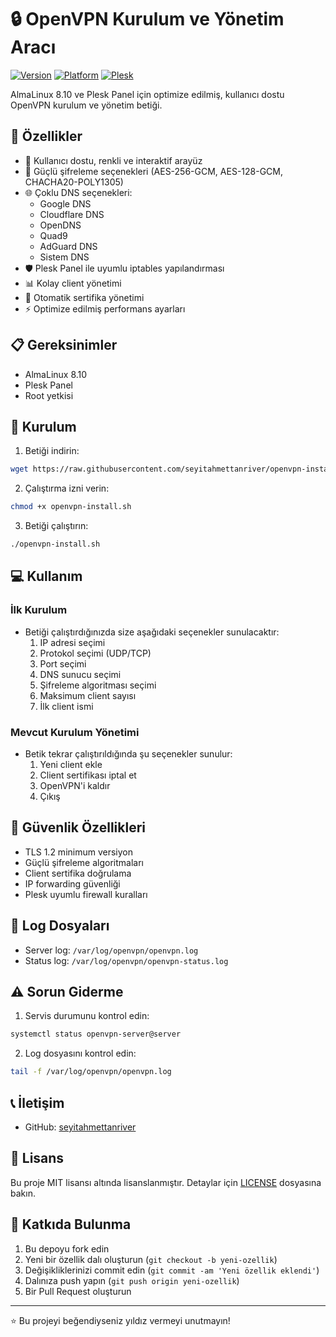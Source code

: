 # 🔒 OpenVPN Kurulum ve Yönetim Aracı

[![Version](https://img.shields.io/badge/version-1.0-blue.svg)](https://github.com/seyitahmettanriver/openvpn-install)
[![Platform](https://img.shields.io/badge/platform-AlmaLinux%208.10-red.svg)](https://almalinux.org/)
[![Plesk](https://img.shields.io/badge/Plesk-Supported-green.svg)](https://www.plesk.com/)

AlmaLinux 8.10 ve Plesk Panel için optimize edilmiş, kullanıcı dostu OpenVPN kurulum ve yönetim betiği.

## 🌟 Özellikler

- 📱 Kullanıcı dostu, renkli ve interaktif arayüz
- 🔐 Güçlü şifreleme seçenekleri (AES-256-GCM, AES-128-GCM, CHACHA20-POLY1305)
- 🌐 Çoklu DNS seçenekleri:
  - Google DNS
  - Cloudflare DNS
  - OpenDNS
  - Quad9
  - AdGuard DNS
  - Sistem DNS
- 🛡️ Plesk Panel ile uyumlu iptables yapılandırması
- 📊 Kolay client yönetimi
- 🔄 Otomatik sertifika yönetimi
- ⚡ Optimize edilmiş performans ayarları

## 📋 Gereksinimler

- AlmaLinux 8.10
- Plesk Panel
- Root yetkisi

## 🚀 Kurulum

1. Betiği indirin:
```bash
wget https://raw.githubusercontent.com/seyitahmettanriver/openvpn-install/main/openvpn-install.sh
```

2. Çalıştırma izni verin:
```bash
chmod +x openvpn-install.sh
```

3. Betiği çalıştırın:
```bash
./openvpn-install.sh
```

## 💻 Kullanım

### İlk Kurulum
- Betiği çalıştırdığınızda size aşağıdaki seçenekler sunulacaktır:
  1. IP adresi seçimi
  2. Protokol seçimi (UDP/TCP)
  3. Port seçimi
  4. DNS sunucu seçimi
  5. Şifreleme algoritması seçimi
  6. Maksimum client sayısı
  7. İlk client ismi

### Mevcut Kurulum Yönetimi
- Betik tekrar çalıştırıldığında şu seçenekler sunulur:
  1. Yeni client ekle
  2. Client sertifikası iptal et
  3. OpenVPN'i kaldır
  4. Çıkış

## 🔧 Güvenlik Özellikleri

- TLS 1.2 minimum versiyon
- Güçlü şifreleme algoritmaları
- Client sertifika doğrulama
- IP forwarding güvenliği
- Plesk uyumlu firewall kuralları

## 📝 Log Dosyaları

- Server log: `/var/log/openvpn/openvpn.log`
- Status log: `/var/log/openvpn/openvpn-status.log`

## ⚠️ Sorun Giderme

1. Servis durumunu kontrol edin:
```bash
systemctl status openvpn-server@server
```

2. Log dosyasını kontrol edin:
```bash
tail -f /var/log/openvpn/openvpn.log
```

## 📞 İletişim

- GitHub: [seyitahmettanriver](https://github.com/seyitahmettanriver)

## 📜 Lisans

Bu proje MIT lisansı altında lisanslanmıştır. Detaylar için [LICENSE](LICENSE) dosyasına bakın.

## 👥 Katkıda Bulunma

1. Bu depoyu fork edin
2. Yeni bir özellik dalı oluşturun (`git checkout -b yeni-ozellik`)
3. Değişikliklerinizi commit edin (`git commit -am 'Yeni özellik eklendi'`)
4. Dalınıza push yapın (`git push origin yeni-ozellik`)
5. Bir Pull Request oluşturun

---
⭐️ Bu projeyi beğendiyseniz yıldız vermeyi unutmayın! 
